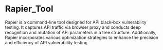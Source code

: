 # Rapier_Tool
Rapier is a command-line tool designed for API black-box vulnerability testing. It captures API traffic via browser proxy and conducts deep recognition and mutation of API parameters in a tree structure. Additionally, Rapier incorporates various optimization strategies to enhance the precision and efficiency of API vulnerability testing.
